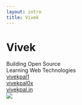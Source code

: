 ```yaml
---
layout: intro
title: Vivek
---
```


# Vivek

<div class="leading-8 opacity-80">
Building Open Source<br>
Learning Web Technologies
</div>

<div my-10 w-max grid="~ cols-[40px_1fr] gap-y4" items-center justify-center>
  <div i-ri-github-line op50 ma text-xl/>
  <div><a href="https://github.com/vivekpal1" target="_blank">vivekpal1</a></div>
  <div i-ri-twitter-line op50 ma text-xl/>
  <div><a href="https://twitter.com/vivekpal0x" target="_blank">vivekpal0x</a></div>
  <div i-ri-earth-line op50 ma text-xl/>
  <div><a href="https://vivekpal.in" target="_blank">vivekpal.in</a></div>
</div>

<img src="https://github.com/vivekpal1.png" rounded-full w-40 abs-tr mt-16 mr-12/>

<div h-20>

</div>
